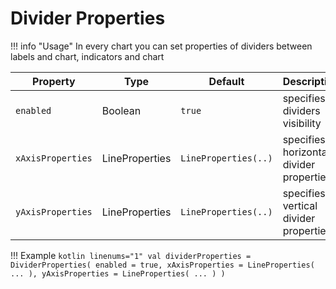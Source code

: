 # Divider Properties

!!! info "Usage"
    In every chart you can set properties of dividers between labels and chart, indicators and chart

| Property          | Type           | Default              | Description                             |
|-------------------|----------------|----------------------|-----------------------------------------|
| `enabled`         | Boolean        | `true`               | specifies dividers visibility           
| `xAxisProperties` | LineProperties | `LineProperties(..)` | specifies horizontal divider properties 
| `yAxisProperties` | LineProperties | `LineProperties(..)` | specifies vertical divider properties   

!!! Example
    ```kotlin linenums="1"
    val dividerProperties = DividerProperties(
        enabled = true,
        xAxisProperties = LineProperties(
        ...
        ),
        yAxisProperties = LineProperties(
        ...
        )
    )
    ```